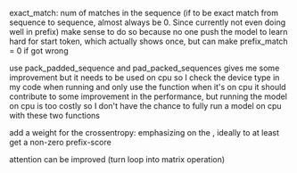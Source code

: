 

exact_match: num of matches in the sequence 
(if to be exact match from sequence to sequence, almost always be 0. Since currently not even doing well in prefix)
make sense to do so because no one push the model to learn hard for start token, which actually shows once, but can
make prefix_match = 0 if got wrong

use pack_padded_sequence and pad_packed_sequences gives me some improvement
but it needs to be used on cpu
so I check the device type in my code when running and only use the function when it's on cpu
it should contribute to some improvement in the performance, but running the model on cpu is too costly so I 
don't have the chance to fully run a model on cpu with these two functions

add a weight for the crossentropy: emphasizing on the <start token>, ideally to at least get a non-zero prefix-score

attention can be improved (turn loop into matrix operation)

